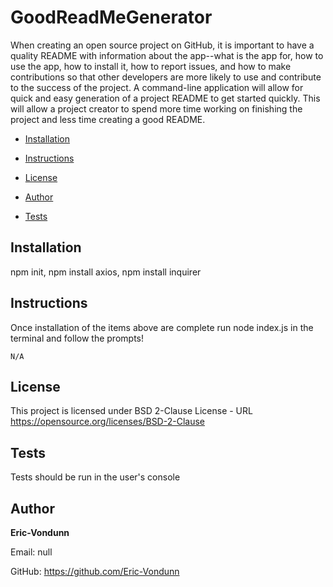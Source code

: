 
# GoodReadMeGenerator 
When creating an open source project on GitHub, it is important to have a quality README with information about the app--what is the app for, how to use the app, how to install it, how to report issues, and how to make contributions so that other developers are more likely to use and contribute to the success of the project. A command-line application will allow for quick and easy generation of a project README to get started quickly. This will allow a project creator to spend more time working on finishing the project and less time creating a good README.

* [Installation](#Installation)

* [Instructions](#Instructions)

* [License](#License)

* [Author](#Author)

* [Tests](#Tests)
## Installation
npm init, npm install axios, npm install inquirer
## Instructions
Once installation of the items above are complete run node index.js in the terminal  and follow the prompts!
```
N/A
```
## License 
This project is licensed under BSD 2-Clause License - URL https://opensource.org/licenses/BSD-2-Clause
## Tests
Tests should be run in the user's console
## Author 

**Eric-Vondunn**

Email: null

GitHub: https://github.com/Eric-Vondunn
